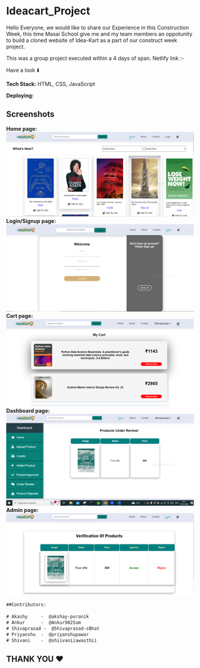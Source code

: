 # Ideacart_Project

Hello Everyone,  we would like to share our Experience in this Construction Week, this time Masai School give me and my team members an oppotunity to build a cloned website of Idea-Kart as a part of our construct week project.

This was a group project executed within a 4 days of span.
Netlify link :-

Have a look ⬇️

**Tech Stack:**  HTML, CSS, JavaScript

**Deploying:** <a href="https://legendary-gecko-c6ccce.netlify.app/" target="_blank"></a>


## Screenshots

**Home page:**
<img src="images/homepage.PNG">
**Login/Signup page:**
<img src="images/login.PNG">
**Cart page:**
<img src="images/cart%20page.PNG">
**Dashboard page:**
<img src="images/dashboard.PNG">
**Admin page:**
<img src="images/admin%20page.PNG">





```
##Contributors:

# Akashy     -  @akshay-puranik
# Ankur      -  @Ankur982Sum
# Shivaprasad -  @Shivaprasad-sBhat
# Priyanshu  -  @priyanshupawar
# Shivani    -  @shiivaniiawasthii

```
## THANK YOU ❤️
